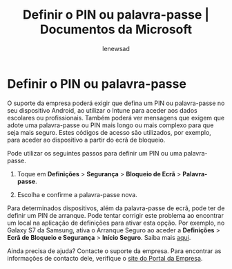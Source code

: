 ﻿---
title: Definir o PIN ou palavra-passe | Documentos da Microsoft
description: ''
keywords: ''
author: lenewsad
ms.author: lanewsad
manager: dougeby
ms.date: 02/07/2018
ms.topic: article
ms.prod: ''
ms.service: microsoft-intune
ms.technology: ''
ms.assetid: b29ac1bb-ef57-4ef1-9ea5-191ee8694e58
searchScope:
- User help
ROBOTS: ''
ms.reviewer: arnab
ms.suite: ems
ms.custom: intune-enduser
ms.openlocfilehash: daf25bab90ccc73f782ca93d84f67e06e12f043a
ms.sourcegitcommit: 5eba4bad151be32346aedc7cbb0333d71934f8cf
ms.translationtype: HT
ms.contentlocale: pt-PT
ms.lasthandoff: 04/16/2018
---
# <a name="set-your-pin-or-password"></a>Definir o PIN ou palavra-passe

O suporte da empresa poderá exigir que defina um PIN ou palavra-passe no seu dispositivo Android, ao utilizar o Intune para aceder aos dados escolares ou profissionais. Também poderá ver mensagens que exigem que adote uma palavra-passe ou PIN mais longo ou mais complexo para que seja mais seguro. Estes códigos de acesso são utilizados, por exemplo, para aceder ao dispositivo a partir do ecrã de bloqueio.

Pode utilizar os seguintes passos para definir um PIN ou uma palavra-passe.

1.  Toque em **Definições** > **Segurança** > **Bloqueio de Ecrã** > **Palavra-passe**.

2.  Escolha e confirme a palavra-passe nova.

Para determinados dispositivos, além da palavra-passe de ecrã, pode ter de definir um PIN de arranque. Pode tentar corrigir este problema ao encontrar um local na aplicação de definições para ativar esta opção. Por exemplo, no Galaxy S7 da Samsung, ativa o Arranque Seguro ao aceder a **Definições** > **Ecrã de Bloqueio e Segurança** > **Início Seguro**. Saiba mais [aqui](/intune-user-help/your-device-appears-encrypted-but-cp-says-otherwise-android). 

Ainda precisa de ajuda? Contacte o suporte da empresa. Para encontrar as informações de contacto dele, verifique o [site do Portal da Empresa](https://portal.manage.microsoft.com#HelpDeskDialog).

